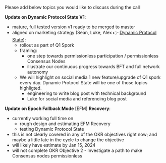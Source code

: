 Please add below topics you would like to discuss during the call

**Update on Dynamic Protocol State V1**:
* mature, full tested version v1 ready to be merged to master
* aligned on marketing strategy (Sean, Luke, Alex :point_right: [Dynamic Protocol State](https://www.notion.so/dapperlabs/Dynamic-Protocol-State-675ec3c2e8cc49df9e534fb8e112aae0?pvs=4)):
  - rollout as part of Q1 Spork
  - framing:
     - one step towards permissionless participation / permissionless Consensus Nodes
     - illustrate our continuous progress towards BFT and full network autonomy
  - We will highlight on social media 1 new feature/upgrade of Q1 spork every day. Dynamic Protocol State will be one of those topics highligted.
     - engineering to write blog post with technical background
     - Luke for social media and referencing blog post

**Update on Epoch Fallback Mode** [EFM] **Recovery**:
* currently working full time on
  - rough design and estimating EFM Recovery
  - testing Dynamic Protocol State
* this is not clearly covered in any of the OKR objectives right now; and maybe a little late in the cycle to change the objective
* will likely have estimate by Jan 15, 2024
* will not complete OKR Objective 2 - Investigate a path to make Consensus nodes permissionless
